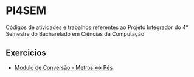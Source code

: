 # PI4SEM
Códigos de atividades e trabalhos referentes ao Projeto Integrador do 4° Semestre do Bacharelado em Ciências da Computação

 ## Exercicios
 - <a href="https://github.com/LucasMGuima/PI4SEM/blob/main/Introducao/conversor.py">Modulo de Conversão - Metros <-> Pés </a>
